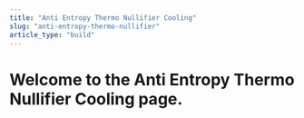 ```yaml
---
title: "Anti Entropy Thermo Nullifier Cooling"
slug: "anti-entropy-thermo-nullifier"
article_type: "build"
---
```


# Welcome to the Anti Entropy Thermo Nullifier Cooling page.
